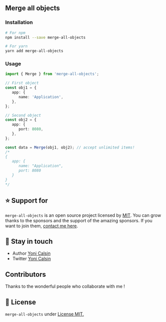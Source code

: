 ## Merge all objects

### Installation

```bash
# For npm
npm install --save merge-all-objects

# For yarn
yarn add merge-all-objects
```

### Usage

```ts
import { Merge } from 'merge-all-objects';

// First object
const obj1 = {
   app: {
      name: 'Application',
   },
};

// Second object
const obj2 = {
   app: {
      port: 8080,
   },
};

const data = Merge(obj1, obj2); // accept unlimited items!
/*
{
   app: {
      name: "Application",
      port: 8080
   }
}
*/
```

## ⭐ Support for

`merge-all-objects` is an open source project licensed by [MIT](LICENSE). You can grow thanks to the sponsors and the support of the amazing sponsors. If you want to join them, [contact me here](mailto:helloyonicb@gmail.com).

## 🎩 Stay in touch

-  Author [Yoni Calsin](https://github.com/yoicalsin)
-  Twitter [Yoni Calsin](https://twitter.com/yoicalsin)

## Contributors

Thanks to the wonderful people who collaborate with me !

## 📜 License

`merge-all-objects` under [License MIT.](LICENSE)
